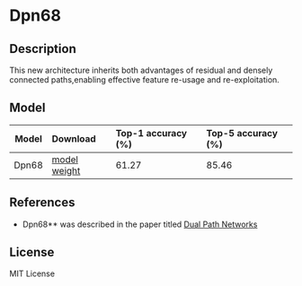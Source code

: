 
# Dpn68

## Description

This new architecture inherits both advantages of residual and densely connected paths,enabling effective feature re-usage and re-exploitation.

## Model

|Model                |Download                                                               |Top-1 accuracy (%) |Top-5 accuracy (%) |
|---------------------|:----------------------------------------------------------------------|:------------------|:------------------|
| Dpn68               |[model](deploy_dpn68-extra.prototxt) [weight](dpn68-extra.caffemodel)  | 61.27             | 85.46             |


## References

* Dpn68** was described in the paper titled [Dual Path Networks](https://arxiv.org/abs/1707.01629)

## License
MIT License

